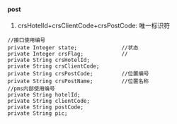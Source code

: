 #### post
1. crsHotelId+crsClientCode+crsPostCode: 唯一标识符
```
//接口使用编号
private Integer state;              //状态          
private Integer crsFlag;            //
private String crsHotelId;
private String crsClientCode;
private String crsPostCode;         //位置编号
private String crsPostName;         //位置名称
//pms内部使用编号
private String hotelId;
private String clientCode;
private String postCode;
private String pic;
```